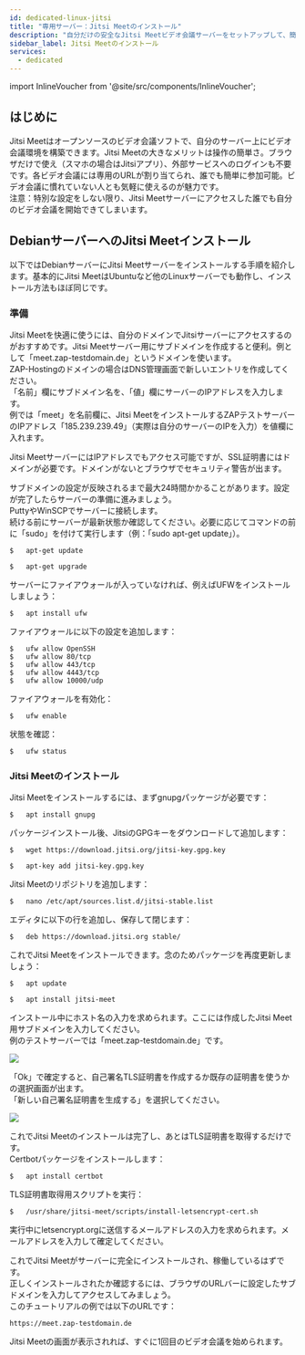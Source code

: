 ```yaml
---
id: dedicated-linux-jitsi
title: "専用サーバー：Jitsi Meetのインストール"
description: "自分だけの安全なJitsi Meetビデオ会議サーバーをセットアップして、簡単でプライベートなオンラインミーティングを実現しよう → 今すぐ詳しくチェック"
sidebar_label: Jitsi Meetのインストール
services:
  - dedicated
---
```


import InlineVoucher from '@site/src/components/InlineVoucher';

## はじめに

Jitsi Meetはオープンソースのビデオ会議ソフトで、自分のサーバー上にビデオ会議環境を構築できます。Jitsi Meetの大きなメリットは操作の簡単さ。ブラウザだけで使え（スマホの場合はJitsiアプリ）、外部サービスへのログインも不要です。各ビデオ会議には専用のURLが割り当てられ、誰でも簡単に参加可能。ビデオ会議に慣れていない人とも気軽に使えるのが魅力です。  
注意：特別な設定をしない限り、Jitsi Meetサーバーにアクセスした誰でも自分のビデオ会議を開始できてしまいます。

<InlineVoucher />

## DebianサーバーへのJitsi Meetインストール

以下ではDebianサーバーにJitsi Meetサーバーをインストールする手順を紹介します。基本的にJitsi MeetはUbuntuなど他のLinuxサーバーでも動作し、インストール方法もほぼ同じです。

### 準備

Jitsi Meetを快適に使うには、自分のドメインでJitsiサーバーにアクセスするのがおすすめです。Jitsi Meetサーバー用にサブドメインを作成すると便利。例として「meet.zap-testdomain.de」というドメインを使います。  
ZAP-Hostingのドメインの場合はDNS管理画面で新しいエントリを作成してください。  
「名前」欄にサブドメイン名を、「値」欄にサーバーのIPアドレスを入力します。  
例では「meet」を名前欄に、Jitsi MeetをインストールするZAPテストサーバーのIPアドレス「185.239.239.49」（実際は自分のサーバーのIPを入力）を値欄に入れます。

Jitsi MeetサーバーにはIPアドレスでもアクセス可能ですが、SSL証明書にはドメインが必要です。ドメインがないとブラウザでセキュリティ警告が出ます。

サブドメインの設定が反映されるまで最大24時間かかることがあります。設定が完了したらサーバーの準備に進みましょう。  
PuttyやWinSCPでサーバーに接続します。  
続ける前にサーバーが最新状態か確認してください。必要に応じてコマンドの前に「sudo」を付けて実行します（例：「sudo apt-get update」）。

```
$	apt-get update
```
```
$	apt-get upgrade
```

サーバーにファイアウォールが入っていなければ、例えばUFWをインストールしましょう：
```
$	apt install ufw
```

ファイアウォールに以下の設定を追加します：

```
$	ufw allow OpenSSH
$	ufw allow 80/tcp
$	ufw allow 443/tcp
$	ufw allow 4443/tcp
$	ufw allow 10000/udp
```

ファイアウォールを有効化：
```
$	ufw enable
```

状態を確認：
```
$	ufw status
```

### Jitsi Meetのインストール

Jitsi Meetをインストールするには、まずgnupgパッケージが必要です：
```
$	apt install gnupg
```

パッケージインストール後、JitsiのGPGキーをダウンロードして追加します：
```
$	wget https://download.jitsi.org/jitsi-key.gpg.key
```
```
$	apt-key add jitsi-key.gpg.key
```

Jitsi Meetのリポジトリを追加します：
```
$	nano /etc/apt/sources.list.d/jitsi-stable.list
```

エディタに以下の行を追加し、保存して閉じます：
```
$	deb https://download.jitsi.org stable/
```

これでJitsi Meetをインストールできます。念のためパッケージを再度更新しましょう：
```
$	apt update
```
```
$	apt install jitsi-meet
```

インストール中にホスト名の入力を求められます。ここには作成したJitsi Meet用サブドメインを入力してください。  
例のテストサーバーでは「meet.zap-testdomain.de」です。

![](https://screensaver01.zap-hosting.com/index.php/s/jHEGSQARQrDKLoz/preview)

「Ok」で確定すると、自己署名TLS証明書を作成するか既存の証明書を使うかの選択画面が出ます。  
「新しい自己署名証明書を生成する」を選択してください。

![](https://screensaver01.zap-hosting.com/index.php/s/QWmYp3gdXMnBdnC/preview)

これでJitsi Meetのインストールは完了し、あとはTLS証明書を取得するだけです。  
Certbotパッケージをインストールします：
```
$	apt install certbot
```

TLS証明書取得用スクリプトを実行：
```
$	/usr/share/jitsi-meet/scripts/install-letsencrypt-cert.sh
```

実行中にletsencrypt.orgに送信するメールアドレスの入力を求められます。メールアドレスを入力して確定してください。

これでJitsi Meetがサーバーに完全にインストールされ、稼働しているはずです。  
正しくインストールされたか確認するには、ブラウザのURLバーに設定したサブドメインを入力してアクセスしてみましょう。  
このチュートリアルの例では以下のURLです：
```
https://meet.zap-testdomain.de
```

Jitsi Meetの画面が表示されれば、すぐに1回目のビデオ会議を始められます。

<InlineVoucher />